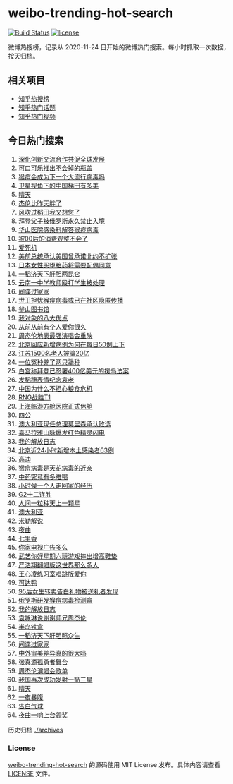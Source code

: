 # weibo-trending-hot-search

[![Build Status](https://github.com/justjavac/weibo-trending-hot-search/workflows/ci/badge.svg?branch=master)](https://github.com/justjavac/weibo-trending-hot-search/actions)
[![license](https://img.shields.io/github/license/justjavac/weibo-trending-hot-search)](https://github.com/justjavac/weibo-trending-hot-search/blob/master/LICENSE)

微博热搜榜，记录从 2020-11-24 日开始的微博热门搜索。每小时抓取一次数据，按天[归档](./archives)。

## 相关项目

- [知乎热搜榜](https://github.com/justjavac/zhihu-trending-top-search)
- [知乎热门话题](https://github.com/justjavac/zhihu-trending-hot-questions)
- [知乎热门视频](https://github.com/justjavac/zhihu-trending-hot-video)

## 今日热门搜索

<!-- BEGIN -->
<!-- 最后更新时间 Sun May 22 2022 04:19:55 GMT+0800 (China Standard Time) -->

1. [深化创新交流合作共促全球发展](https://s.weibo.com//weibo?q=%23%E6%B7%B1%E5%8C%96%E5%88%9B%E6%96%B0%E4%BA%A4%E6%B5%81%E5%90%88%E4%BD%9C%E5%85%B1%E4%BF%83%E5%85%A8%E7%90%83%E5%8F%91%E5%B1%95%23&Refer=new_time)
1. [可口可乐推出不会掉的瓶盖](https://s.weibo.com//weibo?q=%23%E5%8F%AF%E5%8F%A3%E5%8F%AF%E4%B9%90%E6%8E%A8%E5%87%BA%E4%B8%8D%E4%BC%9A%E6%8E%89%E7%9A%84%E7%93%B6%E7%9B%96%23&Refer=top)
1. [猴痘会成为下一个大流行病毒吗](https://s.weibo.com//weibo?q=%23%E7%8C%B4%E7%97%98%E4%BC%9A%E6%88%90%E4%B8%BA%E4%B8%8B%E4%B8%80%E4%B8%AA%E5%A4%A7%E6%B5%81%E8%A1%8C%E7%97%85%E6%AF%92%E5%90%97%23&Refer=top)
1. [卫星视角下的中国梯田有多美](https://s.weibo.com//weibo?q=%23%E5%8D%AB%E6%98%9F%E8%A7%86%E8%A7%92%E4%B8%8B%E7%9A%84%E4%B8%AD%E5%9B%BD%E6%A2%AF%E7%94%B0%E6%9C%89%E5%A4%9A%E7%BE%8E%23&Refer=top)
1. [晴天](https://s.weibo.com//weibo?q=%23%E6%99%B4%E5%A4%A9%23&Refer=top)
1. [杰伦比昨天胖了](https://s.weibo.com//weibo?q=%23%E6%9D%B0%E4%BC%A6%E6%AF%94%E6%98%A8%E5%A4%A9%E8%83%96%E4%BA%86%23&Refer=top)
1. [风吹过稻田我又想您了](https://s.weibo.com//weibo?q=%23%E9%A3%8E%E5%90%B9%E8%BF%87%E7%A8%BB%E7%94%B0%E6%88%91%E5%8F%88%E6%83%B3%E6%82%A8%E4%BA%86%23&Refer=top)
1. [拜登父子被俄罗斯永久禁止入境](https://s.weibo.com//weibo?q=%23%E6%8B%9C%E7%99%BB%E7%88%B6%E5%AD%90%E8%A2%AB%E4%BF%84%E7%BD%97%E6%96%AF%E6%B0%B8%E4%B9%85%E7%A6%81%E6%AD%A2%E5%85%A5%E5%A2%83%23&Refer=top)
1. [华山医院感染科解答猴痘病毒](https://s.weibo.com//weibo?q=%23%E5%8D%8E%E5%B1%B1%E5%8C%BB%E9%99%A2%E6%84%9F%E6%9F%93%E7%A7%91%E8%A7%A3%E7%AD%94%E7%8C%B4%E7%97%98%E7%97%85%E6%AF%92%23&Refer=top)
1. [被00后的消费观整不会了](https://s.weibo.com//weibo?q=%23%E8%A2%AB00%E5%90%8E%E7%9A%84%E6%B6%88%E8%B4%B9%E8%A7%82%E6%95%B4%E4%B8%8D%E4%BC%9A%E4%BA%86%23&Refer=top)
1. [爱死机](https://s.weibo.com//weibo?q=%E7%88%B1%E6%AD%BB%E6%9C%BA&Refer=top)
1. [美前总统承认美国曾承诺北约不扩张](https://s.weibo.com//weibo?q=%23%E7%BE%8E%E5%89%8D%E6%80%BB%E7%BB%9F%E6%89%BF%E8%AE%A4%E7%BE%8E%E5%9B%BD%E6%9B%BE%E6%89%BF%E8%AF%BA%E5%8C%97%E7%BA%A6%E4%B8%8D%E6%89%A9%E5%BC%A0%23&Refer=top)
1. [日本女性买堕胎药将需要配偶同意](https://s.weibo.com//weibo?q=%23%E6%97%A5%E6%9C%AC%E5%A5%B3%E6%80%A7%E4%B9%B0%E5%A0%95%E8%83%8E%E8%8D%AF%E5%B0%86%E9%9C%80%E8%A6%81%E9%85%8D%E5%81%B6%E5%90%8C%E6%84%8F%23&Refer=top)
1. [一稻济天下肝胆两昆仑](https://s.weibo.com//weibo?q=%23%E4%B8%80%E7%A8%BB%E6%B5%8E%E5%A4%A9%E4%B8%8B%E8%82%9D%E8%83%86%E4%B8%A4%E6%98%86%E4%BB%91%23&Refer=top)
1. [云南一中学教师殴打学生被处理](https://s.weibo.com//weibo?q=%23%E4%BA%91%E5%8D%97%E4%B8%80%E4%B8%AD%E5%AD%A6%E6%95%99%E5%B8%88%E6%AE%B4%E6%89%93%E5%AD%A6%E7%94%9F%E8%A2%AB%E5%A4%84%E7%90%86%23&Refer=top)
1. [间谍过家家](https://s.weibo.com//weibo?q=%E9%97%B4%E8%B0%8D%E8%BF%87%E5%AE%B6%E5%AE%B6&Refer=top)
1. [世卫担忧猴痘病毒或已在社区隐匿传播](https://s.weibo.com//weibo?q=%23%E4%B8%96%E5%8D%AB%E6%8B%85%E5%BF%A7%E7%8C%B4%E7%97%98%E7%97%85%E6%AF%92%E6%88%96%E5%B7%B2%E5%9C%A8%E7%A4%BE%E5%8C%BA%E9%9A%90%E5%8C%BF%E4%BC%A0%E6%92%AD%23&Refer=top)
1. [釜山图书馆](https://s.weibo.com//weibo?q=%23%E9%87%9C%E5%B1%B1%E5%9B%BE%E4%B9%A6%E9%A6%86%23&Refer=top)
1. [我对象的八大优点](https://s.weibo.com//weibo?q=%23%E6%88%91%E5%AF%B9%E8%B1%A1%E7%9A%84%E5%85%AB%E5%A4%A7%E4%BC%98%E7%82%B9%23&Refer=top)
1. [从前从前有个人爱你很久](https://s.weibo.com//weibo?q=%23%E4%BB%8E%E5%89%8D%E4%BB%8E%E5%89%8D%E6%9C%89%E4%B8%AA%E4%BA%BA%E7%88%B1%E4%BD%A0%E5%BE%88%E4%B9%85%23&Refer=top)
1. [周杰伦地表最强演唱会重映](https://s.weibo.com//weibo?q=%23%E5%91%A8%E6%9D%B0%E4%BC%A6%E5%9C%B0%E8%A1%A8%E6%9C%80%E5%BC%BA%E6%BC%94%E5%94%B1%E4%BC%9A%E9%87%8D%E6%98%A0%23&Refer=top)
1. [北京回应新增病例为何在每日50例上下](https://s.weibo.com//weibo?q=%23%E5%8C%97%E4%BA%AC%E5%9B%9E%E5%BA%94%E6%96%B0%E5%A2%9E%E7%97%85%E4%BE%8B%E4%B8%BA%E4%BD%95%E5%9C%A8%E6%AF%8F%E6%97%A550%E4%BE%8B%E4%B8%8A%E4%B8%8B%23&Refer=top)
1. [江苏1500名老人被骗20亿](https://s.weibo.com//weibo?q=%23%E6%B1%9F%E8%8B%8F1500%E5%90%8D%E8%80%81%E4%BA%BA%E8%A2%AB%E9%AA%9720%E4%BA%BF%23&Refer=top)
1. [一位冤种养了两只犟种](https://s.weibo.com//weibo?q=%23%E4%B8%80%E4%BD%8D%E5%86%A4%E7%A7%8D%E5%85%BB%E4%BA%86%E4%B8%A4%E5%8F%AA%E7%8A%9F%E7%A7%8D%23&Refer=top)
1. [白宫称拜登已签署400亿美元的援乌法案](https://s.weibo.com//weibo?q=%23%E7%99%BD%E5%AE%AB%E7%A7%B0%E6%8B%9C%E7%99%BB%E5%B7%B2%E7%AD%BE%E7%BD%B2400%E4%BA%BF%E7%BE%8E%E5%85%83%E7%9A%84%E6%8F%B4%E4%B9%8C%E6%B3%95%E6%A1%88%23&Refer=top)
1. [发稻穗表情纪念袁老](https://s.weibo.com//weibo?q=%23%E5%8F%91%E7%A8%BB%E7%A9%97%E8%A1%A8%E6%83%85%E7%BA%AA%E5%BF%B5%E8%A2%81%E8%80%81%23&Refer=top)
1. [中国为什么不担心粮食危机](https://s.weibo.com//weibo?q=%23%E4%B8%AD%E5%9B%BD%E4%B8%BA%E4%BB%80%E4%B9%88%E4%B8%8D%E6%8B%85%E5%BF%83%E7%B2%AE%E9%A3%9F%E5%8D%B1%E6%9C%BA%23&Refer=top)
1. [RNG战胜T1](https://s.weibo.com//weibo?q=%23RNG%E6%88%98%E8%83%9CT1%23&Refer=top)
1. [上海临港方舱医院正式休舱](https://s.weibo.com//weibo?q=%23%E4%B8%8A%E6%B5%B7%E4%B8%B4%E6%B8%AF%E6%96%B9%E8%88%B1%E5%8C%BB%E9%99%A2%E6%AD%A3%E5%BC%8F%E4%BC%91%E8%88%B1%23&Refer=top)
1. [四公](https://s.weibo.com//weibo?q=%23%E5%9B%9B%E5%85%AC%23&Refer=top)
1. [澳大利亚现任总理莫里森承认败选](https://s.weibo.com//weibo?q=%23%E6%BE%B3%E5%A4%A7%E5%88%A9%E4%BA%9A%E7%8E%B0%E4%BB%BB%E6%80%BB%E7%90%86%E8%8E%AB%E9%87%8C%E6%A3%AE%E6%89%BF%E8%AE%A4%E8%B4%A5%E9%80%89%23&Refer=top)
1. [喜马拉雅山脉爆发红色精灵闪电](https://s.weibo.com//weibo?q=%23%E5%96%9C%E9%A9%AC%E6%8B%89%E9%9B%85%E5%B1%B1%E8%84%89%E7%88%86%E5%8F%91%E7%BA%A2%E8%89%B2%E7%B2%BE%E7%81%B5%E9%97%AA%E7%94%B5%23&Refer=top)
1. [我的解放日志](https://s.weibo.com//weibo?q=%E6%88%91%E7%9A%84%E8%A7%A3%E6%94%BE%E6%97%A5%E5%BF%97&Refer=top)
1. [北京近24小时新增本土感染者63例](https://s.weibo.com//weibo?q=%23%E5%8C%97%E4%BA%AC%E8%BF%9124%E5%B0%8F%E6%97%B6%E6%96%B0%E5%A2%9E%E6%9C%AC%E5%9C%9F%E6%84%9F%E6%9F%93%E8%80%8563%E4%BE%8B%23&Refer=top)
1. [高迪](https://s.weibo.com//weibo?q=%E9%AB%98%E8%BF%AA&Refer=top)
1. [猴痘病毒是天花病毒的近亲](https://s.weibo.com//weibo?q=%23%E7%8C%B4%E7%97%98%E7%97%85%E6%AF%92%E6%98%AF%E5%A4%A9%E8%8A%B1%E7%97%85%E6%AF%92%E7%9A%84%E8%BF%91%E4%BA%B2%23&Refer=top)
1. [中药究竟有多难喝](https://s.weibo.com//weibo?q=%23%E4%B8%AD%E8%8D%AF%E7%A9%B6%E7%AB%9F%E6%9C%89%E5%A4%9A%E9%9A%BE%E5%96%9D%23&Refer=top)
1. [小时候一个人走回家的经历](https://s.weibo.com//weibo?q=%23%E5%B0%8F%E6%97%B6%E5%80%99%E4%B8%80%E4%B8%AA%E4%BA%BA%E8%B5%B0%E5%9B%9E%E5%AE%B6%E7%9A%84%E7%BB%8F%E5%8E%86%23&Refer=top)
1. [G2十二连胜](https://s.weibo.com//weibo?q=%23G2%E5%8D%81%E4%BA%8C%E8%BF%9E%E8%83%9C%23&Refer=top)
1. [人间一粒种天上一颗星](https://s.weibo.com//weibo?q=%23%E4%BA%BA%E9%97%B4%E4%B8%80%E7%B2%92%E7%A7%8D%E5%A4%A9%E4%B8%8A%E4%B8%80%E9%A2%97%E6%98%9F%23&Refer=top)
1. [澳大利亚](https://s.weibo.com//weibo?q=%E6%BE%B3%E5%A4%A7%E5%88%A9%E4%BA%9A&Refer=top)
1. [米勒解说](https://s.weibo.com//weibo?q=%E7%B1%B3%E5%8B%92%E8%A7%A3%E8%AF%B4&Refer=top)
1. [夜曲](https://s.weibo.com//weibo?q=%E5%A4%9C%E6%9B%B2&Refer=top)
1. [七里香](https://s.weibo.com//weibo?q=%E4%B8%83%E9%87%8C%E9%A6%99&Refer=top)
1. [你家电视广告多么](https://s.weibo.com//weibo?q=%23%E4%BD%A0%E5%AE%B6%E7%94%B5%E8%A7%86%E5%B9%BF%E5%91%8A%E5%A4%9A%E4%B9%88%23&Refer=top)
1. [武艺你好星期六玩游戏摔出增高鞋垫](https://s.weibo.com//weibo?q=%23%E6%AD%A6%E8%89%BA%E4%BD%A0%E5%A5%BD%E6%98%9F%E6%9C%9F%E5%85%AD%E7%8E%A9%E6%B8%B8%E6%88%8F%E6%91%94%E5%87%BA%E5%A2%9E%E9%AB%98%E9%9E%8B%E5%9E%AB%23&Refer=top)
1. [严浩翔翻唱版这世界那么多人](https://s.weibo.com//weibo?q=%23%E4%B8%A5%E6%B5%A9%E7%BF%94%E7%BF%BB%E5%94%B1%E7%89%88%E8%BF%99%E4%B8%96%E7%95%8C%E9%82%A3%E4%B9%88%E5%A4%9A%E4%BA%BA%23&Refer=top)
1. [王心凌练习室唱跳版爱你](https://s.weibo.com//weibo?q=%23%E7%8E%8B%E5%BF%83%E5%87%8C%E7%BB%83%E4%B9%A0%E5%AE%A4%E5%94%B1%E8%B7%B3%E7%89%88%E7%88%B1%E4%BD%A0%23&Refer=top)
1. [可达鸭](https://s.weibo.com//weibo?q=%E5%8F%AF%E8%BE%BE%E9%B8%AD&Refer=top)
1. [95后女生转卖告白礼物被送礼者发现](https://s.weibo.com//weibo?q=%2395%E5%90%8E%E5%A5%B3%E7%94%9F%E8%BD%AC%E5%8D%96%E5%91%8A%E7%99%BD%E7%A4%BC%E7%89%A9%E8%A2%AB%E9%80%81%E7%A4%BC%E8%80%85%E5%8F%91%E7%8E%B0%23&Refer=top)
1. [俄罗斯研发猴痘病毒检测盒](https://s.weibo.com//weibo?q=%23%E4%BF%84%E7%BD%97%E6%96%AF%E7%A0%94%E5%8F%91%E7%8C%B4%E7%97%98%E7%97%85%E6%AF%92%E6%A3%80%E6%B5%8B%E7%9B%92%23&Refer=top)
1. [我的解放日志](https://s.weibo.com//weibo?q=%23%E6%88%91%E7%9A%84%E8%A7%A3%E6%94%BE%E6%97%A5%E5%BF%97%23&Refer=top)
1. [袁咏琳说谢谢师兄周杰伦](https://s.weibo.com//weibo?q=%23%E8%A2%81%E5%92%8F%E7%90%B3%E8%AF%B4%E8%B0%A2%E8%B0%A2%E5%B8%88%E5%85%84%E5%91%A8%E6%9D%B0%E4%BC%A6%23&Refer=top)
1. [半岛铁盒](https://s.weibo.com//weibo?q=%E5%8D%8A%E5%B2%9B%E9%93%81%E7%9B%92&Refer=top)
1. [一稻济天下肝胆照众生](https://s.weibo.com//weibo?q=%23%E4%B8%80%E7%A8%BB%E6%B5%8E%E5%A4%A9%E4%B8%8B%E8%82%9D%E8%83%86%E7%85%A7%E4%BC%97%E7%94%9F%23&Refer=new_time)
1. [间谍过家家](https://s.weibo.com//weibo?q=%23%E9%97%B4%E8%B0%8D%E8%BF%87%E5%AE%B6%E5%AE%B6%23&Refer=top)
1. [中外审美差异真的很大吗](https://s.weibo.com//weibo?q=%E4%B8%AD%E5%A4%96%E5%AE%A1%E7%BE%8E%E5%B7%AE%E5%BC%82%E7%9C%9F%E7%9A%84%E5%BE%88%E5%A4%A7%E5%90%97&Refer=top)
1. [张真源孤勇者舞台](https://s.weibo.com//weibo?q=%23%E5%BC%A0%E7%9C%9F%E6%BA%90%E5%AD%A4%E5%8B%87%E8%80%85%E8%88%9E%E5%8F%B0%23&Refer=top)
1. [周杰伦演唱会歌单](https://s.weibo.com//weibo?q=%23%E5%91%A8%E6%9D%B0%E4%BC%A6%E6%BC%94%E5%94%B1%E4%BC%9A%E6%AD%8C%E5%8D%95%23&Refer=top)
1. [我国再次成功发射一箭三星](https://s.weibo.com//weibo?q=%23%E6%88%91%E5%9B%BD%E5%86%8D%E6%AC%A1%E6%88%90%E5%8A%9F%E5%8F%91%E5%B0%84%E4%B8%80%E7%AE%AD%E4%B8%89%E6%98%9F%23&Refer=new_time)
1. [晴天](https://s.weibo.com//weibo?q=%E6%99%B4%E5%A4%A9&Refer=top)
1. [一夜暴腹](https://s.weibo.com//weibo?q=%23%E4%B8%80%E5%A4%9C%E6%9A%B4%E8%85%B9%23&Refer=top)
1. [告白气球](https://s.weibo.com//weibo?q=%23%E5%91%8A%E7%99%BD%E6%B0%94%E7%90%83%23&Refer=top)
1. [夜曲一响上台领奖](https://s.weibo.com//weibo?q=%23%E5%A4%9C%E6%9B%B2%E4%B8%80%E5%93%8D%E4%B8%8A%E5%8F%B0%E9%A2%86%E5%A5%96%23&Refer=top)

<!-- END -->

历史归档 [./archives](./archives)

### License

[weibo-trending-hot-search](https://github.com/justjavac/weibo-trending-hot-search)
的源码使用 MIT License 发布。具体内容请查看 [LICENSE](./LICENSE) 文件。
